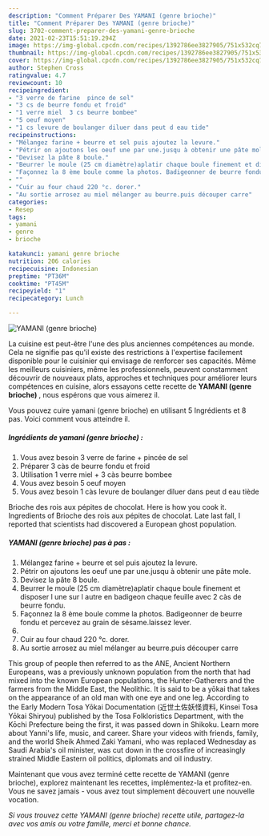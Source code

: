 ```yaml
---
description: "Comment Préparer Des YAMANI (genre brioche)"
title: "Comment Préparer Des YAMANI (genre brioche)"
slug: 3702-comment-preparer-des-yamani-genre-brioche
date: 2021-02-23T15:51:19.294Z
image: https://img-global.cpcdn.com/recipes/1392786ee3827905/751x532cq70/yamani-genre-brioche-photo-principale-de-la-recette.jpg
thumbnail: https://img-global.cpcdn.com/recipes/1392786ee3827905/751x532cq70/yamani-genre-brioche-photo-principale-de-la-recette.jpg
cover: https://img-global.cpcdn.com/recipes/1392786ee3827905/751x532cq70/yamani-genre-brioche-photo-principale-de-la-recette.jpg
author: Stephen Cross
ratingvalue: 4.7
reviewcount: 10
recipeingredient:
- "3 verre de farine  pince de sel"
- "3 cs de beurre fondu et froid"
- "1 verre miel  3 cs beurre bombee"
- "5 oeuf moyen"
- "1 cs levure de boulanger diluer dans peut d eau tide"
recipeinstructions:
- "Mélangez farine + beurre et sel puis ajoutez la levure."
- "Pétrir on ajoutons les oeuf une par une.jusqu à obtenir une pâte mole."
- "Devisez la pâte 8 boule."
- "Beurrer le moule (25 cm diamètre)aplatir chaque boule finement et disposer l une sur l autre en badigeon chaque feuille avec 2 càs de beurre fondu."
- "Façonnez la 8 ème boule comme la photos. Badigeonner de beurre fondu et percevez au grain de sésame.laissez lever."
- ""
- "Cuir au four chaud 220 °c. dorer."
- "Au sortie arrosez au miel mélanger au beurre.puis découper carre"
categories:
- Resep
tags:
- yamani
- genre
- brioche

katakunci: yamani genre brioche 
nutrition: 206 calories
recipecuisine: Indonesian
preptime: "PT36M"
cooktime: "PT45M"
recipeyield: "1"
recipecategory: Lunch

---
```



![YAMANI (genre brioche)](https://img-global.cpcdn.com/recipes/1392786ee3827905/751x532cq70/yamani-genre-brioche-photo-principale-de-la-recette.jpg)

La cuisine est peut-être l'une des plus anciennes compétences au monde. Cela ne signifie pas qu'il existe des restrictions à l'expertise facilement disponible pour le cuisinier qui envisage de renforcer ses capacités. Même les meilleurs cuisiniers, même les professionnels, peuvent constamment découvrir de nouveaux plats, approches et techniques pour améliorer leurs compétences en cuisine, alors essayons cette recette de <strong> YAMANI (genre brioche) </strong>, nous espérons que vous aimerez il.

<!--inarticleads1-->

Vous pouvez cuire yamani (genre brioche) en utilisant 5 Ingrédients et 8 pas. Voici comment vous atteindre il.

##### Ingrédients de yamani (genre brioche) :

1. Vous avez besoin 3 verre de farine + pincée de sel
1. Préparer 3 càs de beurre fondu et froid
1. Utilisation 1 verre miel + 3 càs beurre bombee
1. Vous avez besoin 5 oeuf moyen
1. Vous avez besoin 1 càs levure de boulanger diluer dans peut d eau tiède


Brioche des rois aux pépites de chocolat. Here is how you cook it. Ingredients of Brioche des rois aux pépites de chocolat. Late last fall, I reported that scientists had discovered a European ghost population. 

<!--inarticleads2-->

##### YAMANI (genre brioche) pas à pas :

1. Mélangez farine + beurre et sel puis ajoutez la levure.
1. Pétrir on ajoutons les oeuf une par une.jusqu à obtenir une pâte mole.
1. Devisez la pâte 8 boule.
1. Beurrer le moule (25 cm diamètre)aplatir chaque boule finement et disposer l une sur l autre en badigeon chaque feuille avec 2 càs de beurre fondu.
1. Façonnez la 8 ème boule comme la photos. Badigeonner de beurre fondu et percevez au grain de sésame.laissez lever.
1. 
1. Cuir au four chaud 220 °c. dorer.
1. Au sortie arrosez au miel mélanger au beurre.puis découper carre


This group of people then referred to as the ANE, Ancient Northern Europeans, was a previously unknown population from the north that had mixed into the known European populations, the Hunter-Gatherers and the farmers from the Middle East, the Neolithic. It is said to be a yōkai that takes on the appearance of an old man with one eye and one leg. According to the Early Modern Tosa Yōkai Documentation (近世土佐妖怪資料, Kinsei Tosa Yōkai Shiryou) published by the Tosa Folkloristics Department, with the Kōchi Prefecture being the first, it was passed down in Shikoku. Learn more about Yanni&#39;s life, music, and career. Share your videos with friends, family, and the world Sheik Ahmed Zaki Yamani, who was replaced Wednesday as Saudi Arabia&#39;s oil minister, was cut down in the crossfire of increasingly strained Middle Eastern oil politics, diplomats and oil industry. 

<!--inarticleads1-->

<p>
Maintenant que vous avez terminé cette recette de YAMANI (genre brioche), explorez maintenant les recettes, implémentez-la et profitez-en. Vous ne savez jamais - vous avez tout simplement découvert une nouvelle vocation.
</p>

<p>
<i>Si vous trouvez cette YAMANI (genre brioche) recette utile, partagez-la avec vos amis ou votre famille, merci et bonne chance.</i>
</p>
